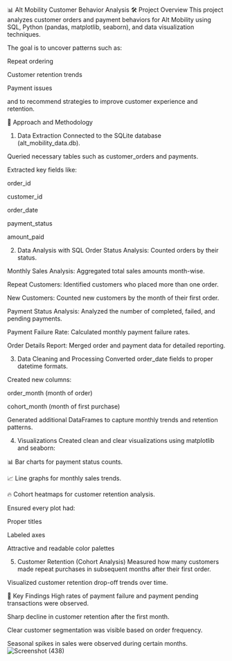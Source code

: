 📊 Alt Mobility Customer Behavior Analysis
🛠 Project Overview
This project analyzes customer orders and payment behaviors for Alt Mobility using SQL, Python (pandas, matplotlib, seaborn), and data visualization techniques.

The goal is to uncover patterns such as:

Repeat ordering

Customer retention trends

Payment issues

and to recommend strategies to improve customer experience and retention.

🧠 Approach and Methodology
1. Data Extraction
Connected to the SQLite database (alt_mobility_data.db).

Queried necessary tables such as customer_orders and payments.

Extracted key fields like:

order_id

customer_id

order_date

payment_status

amount_paid

2. Data Analysis with SQL
Order Status Analysis: Counted orders by their status.

Monthly Sales Analysis: Aggregated total sales amounts month-wise.

Repeat Customers: Identified customers who placed more than one order.

New Customers: Counted new customers by the month of their first order.

Payment Status Analysis: Analyzed the number of completed, failed, and pending payments.

Payment Failure Rate: Calculated monthly payment failure rates.

Order Details Report: Merged order and payment data for detailed reporting.

3. Data Cleaning and Processing
Converted order_date fields to proper datetime formats.

Created new columns:

order_month (month of order)

cohort_month (month of first purchase)

Generated additional DataFrames to capture monthly trends and retention patterns.

4. Visualizations
Created clean and clear visualizations using matplotlib and seaborn:

📊 Bar charts for payment status counts.

📈 Line graphs for monthly sales trends.

🔥 Cohort heatmaps for customer retention analysis.

Ensured every plot had:

Proper titles

Labeled axes

Attractive and readable color palettes

5. Customer Retention (Cohort Analysis)
Measured how many customers made repeat purchases in subsequent months after their first order.

Visualized customer retention drop-off trends over time.

📌 Key Findings
High rates of payment failure and payment pending transactions were observed.

Sharp decline in customer retention after the first month.

Clear customer segmentation was visible based on order frequency.

Seasonal spikes in sales were observed during certain months.
![Screenshot (438)](https://github.com/user-attachments/assets/53964c7f-fd75-41fc-b17d-2f816d43b461)
